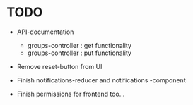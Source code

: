 # TODO

- API-documentation
  - groups-controller : get functionality
  - groups-controller : put functionality

- Remove reset-button from UI

- Finish notifications-reducer and notifications -component
- Finish permissions for frontend too...

